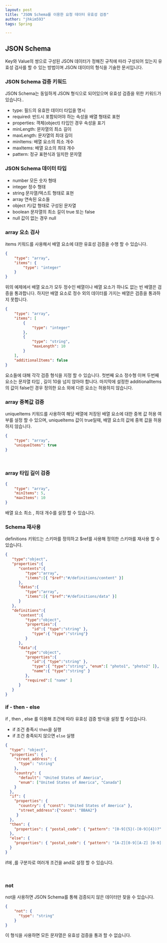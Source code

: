 ```yaml
---
layout: post
title: "JSON Schema를 이용한 요청 데이터 유효성 검증"
author: "jhkim593"
tags: Spring

---
```


## JSON Schema
Key와 Value의 쌍으로 구성된 JSON 데이터가 정해진 규칙에 따라 구성되어 있는지 유효성 검사를 할 수 있는 방법이며 JSON 데이터의 형식을 기술한 문서입니다.

### JSON Schema 검증 키워드
JSON Schema는 동일하게 JSON 형식으로 되어있으며 유효성 검증을 위한 키워드가 있습니다..
- type: 필드의 유효한 데이터 타입을 명시
- required: 반드시 포함되어야 하는 속성을 배열 형태로 표현
- properties: 객체(object) 타입인 경우 속성을 표기
- minLength: 문자열의 최소 길이
- maxLength: 문자열의 최대 길이
- minItems: 배열 요소의 최소 개수
- maxItems: 배열 요소의 최대 개수
- pattern: 정규 표현식과 일치한 문자열

### JSON Schema 데이터 타입
- number	모든 숫자 형태
- integer	정수 형태
- string	문자열/텍스트 형태로 표현
- array	연속된 요소들
- object	키/값 형태로 구성된 문자열
- boolean	문자열의 최소 길이	true 또는 false
- null	값이 없는 경우	null

### array 요소 검사
items 키워드를 사용해서 배열 요소에 대한 유효성 검증을 수행 할 수 있습니다.


~~~json
{
    "type": "array",
    "items": {
        "type": "integer"
    }
}
~~~
위의 예제에서 배열 요소가 모두 정수인 배열이나 배열 요소가 하나도 없는 빈 배열은 검증을 통과합니다.
하지만 배열 요소로 정수 외의 데이터를 가지는 배열은 검증을 통과하지 못합니다.
<br>

~~~json
{
    "type": "array",
    "items": [
        {
            "type": "integer"
        },
        {
            "type": "string",
            "maxLength": 10
        }
    ],
    "additionalItems": false
}
~~~
요소들에 대해 각각 검증 형식을 지정 할 수 있습니다. 첫번째 요소 정수형 이며 두번째 요소는 문자열 타입 , 길이 10을 넘지 않아야 합니다. 마지막에 설정한 additionalItems의 값이 false인 경우 정의한 요소 외에 다른 요소는 허용하지 않습니다.

### array 중복값 검증
uniqueItems 키워드를 사용하여 해당 배열에 저장된 배열 요소에 대한 중복 값 허용 여부를 설정 할 수 있으며, uniqueItems 값이 true일때, 배열 요소의 값에 중복 값을 허용하지 않습니다.

~~~json
{
    "type": "array",
    "uniqueItems": true
}
~~~

<br>

### array 타입 길이 검증
~~~json
{
    "type": "array",
    "minItems": 5,
    "maxItems": 10
}
~~~
배열 요소 최소 , 최대 개수를 설정 할 수 있습니다.


### Schema 재사용
definitions 키워드는 스키마를 정의하고 $ref를 사용해 정의한 스키마를 재사용 할 수있습니다.

~~~json
{
   "type":"object",
   "properties":{
      "contents":{
         "type":"array",
         "items":[{ "$ref":"#/definitions/content" }]
      },
      "datas":{
         "type":"array",
         "items":[{ "$ref":"#/definitions/data" }]
      }
   },
   "definitions":{
      "content":{
         "type":"object",
         "properties":{
            "id":{ "type":"string" },
            "type":{ "type":"string"}
         }
      },
      "data":{
         "type":"object",
         "properties":{
            "id":{ "type":"string" },
            "type":{ "type":"string", "enum":[ "photo1", "photo2" ]},
            "name":{ "type":"string" }
         },
         "required":[ "name" ]
      }
   }
}
~~~

### if - then - else

if , then , else 를 이용해 조건에 따라 유효성 검증 방식을 설정 할 수있습니다.

- if 조건 충족시 `then`을 실행
- if 조건 충족되지 않으면 `else` 실행

~~~json
{
  "type": "object",
  "properties": {
    "street_address": {
      "type": "string"
    },
    "country": {
      "default": "United States of America",
      "enum": ["United States of America", "Canada"]
    }
  },
  "if": {
    "properties": {
      "country": { "const": "United States of America" },
      "street_address":{"const": "BBAA2"}
     }
  },
  "then": {
    "properties": { "postal_code": { "pattern": "[0-9]{5}(-[0-9]{4})?" } }
  },
  "else": {
    "properties": { "postal_code": { "pattern": "[A-Z][0-9][A-Z] [0-9][A-Z][0-9]" } }
  }
}
~~~
if에 ,를 구분자로 여러개 조건을 and로 설정 할 수 있습니다.

<br>

### not
not을 사용하면 JSON Schema를 통해 검증되지 않은 데이터만 찾을 수 있습니다.
~~~json
{
    "not": {
      "type": "string"
    }
}
~~~
이 형식을 사용하면 모든 문자열은 유효성 검증을 통과 할 수 없습니다.
